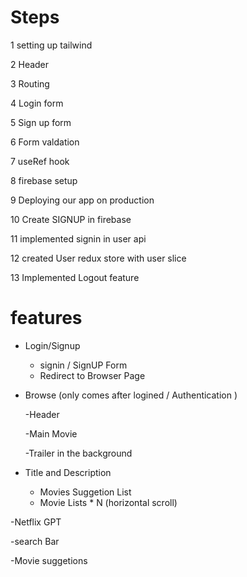 # Steps

1 setting up tailwind

2 Header

3 Routing

4 Login form

5 Sign up form

6 Form valdation 

7 useRef hook 

8 firebase setup

9 Deploying our app on production

10 Create SIGNUP in firebase

11 implemented  signin in user api

12 created User redux store with user slice

13 Implemented Logout feature

# features

- Login/Signup

  - signin / SignUP Form
  - Redirect to Browser Page

- Browse (only comes after logined / Authentication )
  
  -Header
  
  -Main Movie
  
  -Trailer in the background

- Title and Description

    - Movies Suggetion List
    - Movie Lists \* N (horizontal scroll)

  
  
-Netflix GPT

-search Bar

-Movie suggetions
